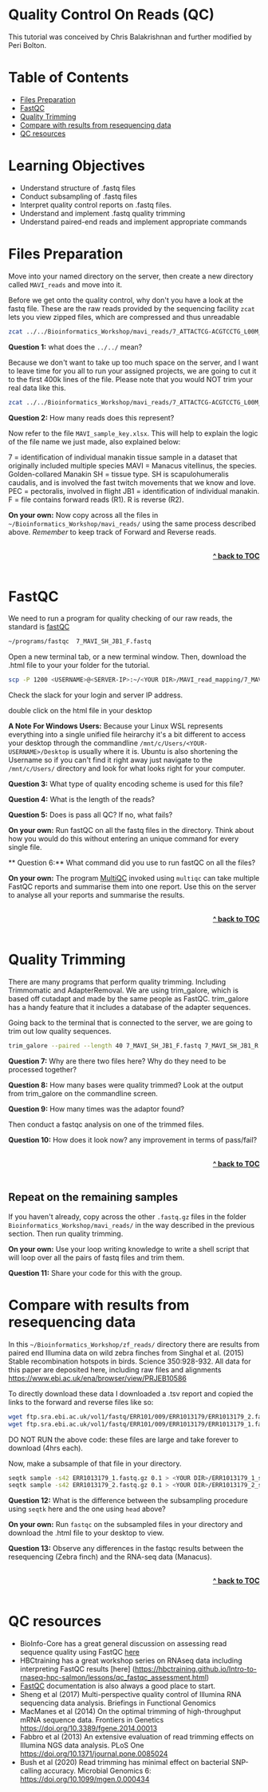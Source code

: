 # Quality Control On Reads (QC)

This tutorial was conceived by Chris Balakrishnan and further modified by Peri Bolton.

# Table of Contents

* [Files Preparation](#files-preparation)
* [FastQC](#fastqc)
* [Quality Trimming](#quality-trimming)
* [Compare with results from resequencing data](#compare-with-results-from-resequencing-data)
* [QC resources](#qc-resources)

# Learning Objectives
* Understand structure of .fastq files
* Conduct subsampling of .fastq files
* Interpret quality control reports on .fastq files. 
* Understand and implement .fastq quality trimming
* Understand paired-end reads and implement appropriate commands


# Files Preparation

Move into your named directory on the server, then create a new directory called ```MAVI_reads``` and move into it.

Before we get onto the quality control, why don't you have a look at the fastq file. These are the raw reads provided by the sequencing facility
```zcat``` lets you view zipped files, which are compressed and thus unreadable

```bash
zcat ../../Bioinformatics_Workshop/mavi_reads/7_ATTACTCG-ACGTCCTG_L00M_R1_001.fastq.gz | head
```

**Question 1:** what does the ```../../``` mean?

Because we don't want to take up too much space on the server, and I want to leave time for you all to run your assigned projects, we are going to cut it to the first 400k lines of the file. 
Please note that you would NOT trim your real data like this. 

```bash
zcat ../../Bioinformatics_Workshop/mavi_reads/7_ATTACTCG-ACGTCCTG_L00M_R1_001.fastq.gz | head -n 400000 > ./7_MAVI_SH_JB1_F.fastq
```

**Question 2:** How many reads does this represent?


Now refer to the file ```MAVI_sample_key.xlsx```. This will help to explain the logic of the file name we just made, also explained below:

7 = identification of individual manakin tissue sample in a dataset that originally included multiple species
MAVI = Manacus vitellinus, the species. Golden-collared Manakin
SH = tissue type. SH is scapulohumeralis caudalis, and is involved the fast twitch movements that we know and love. 
PEC = pectoralis, involved in flight
JB1 = identification of individual manakin.
F = file contains forward reads (R1). R is reverse (R2).


**On your own:** Now copy across all the files in ```~/Bioinformatics_Workshop/mavi_reads/``` using the same process described above. *Remember* to keep track of Forward and Reverse reads. 


<br/>
<div align="right">
    <b><a href="#table-of-contents">^ back to TOC</a></b>
</div>
<br/>


# FastQC

We need to run a program for quality checking of our raw reads, the standard is [fastQC](https://www.bioinformatics.babraham.ac.uk/projects/fastqc/)

```bash
~/programs/fastqc  7_MAVI_SH_JB1_F.fastq
```

Open a new terminal tab, or a new terminal window.
Then, download the .html file to your your folder for the tutorial.

```bash
scp -P 1200 <USERNAME>@<SERVER-IP>:~/<YOUR DIR>/MAVI_read_mapping/7_MAVI_SH_F_fastqc.html ./
```
Check the slack for your login and server IP address. 

double click on the html file in your desktop




**A Note For Windows Users:** Because your Linux WSL represents everything into a single unified file heirarchy it's a bit different to access your desktop through the commandline
```/mnt/c/Users/<YOUR-USERNAME>/Desktop``` is usually where it is. Ubuntu is also shortening the Username so if you can't find it right away just navigate to the `/mnt/c/Users/` directory and look for what looks right for your computer.

**Question 3:** What type of quality encoding scheme is used for this file? 

**Question 4:** What is the length of the reads?

**Question 5:** Does is pass all QC? If no, what fails?


**On your own:** Run fastQC on all the fastq files in the directory. Think about how you would do this without entering an unique command for every single file. 

** Question 6:** What command did you use to run fastQC on all the files?

**On your own:** The program [MultiQC](https://multiqc.info/) invoked using ``multiqc`` can take multiple FastQC reports and summarise them into one report. Use this on the server to analyse all your reports and summarise the results. 


<br/>
<div align="right">
    <b><a href="#table-of-contents">^ back to TOC</a></b>
</div>
<br/>


# Quality Trimming

There are many programs that perform quality trimming. Including Trimmomatic and AdapterRemoval. We are using trim_galore, which is based off cutadapt and made by the same people as FastQC. 
trim_galore has a handy feature that it includes a database of the adapter sequences. 

Going back to the terminal that is connected to the server, we are going to trim out low quality sequences. 

```bash
trim_galore --paired --length 40 7_MAVI_SH_JB1_F.fastq 7_MAVI_SH_JB1_R.fastq
```

**Question 7:** Why are there two files here? Why do they need to be processed together?

**Question 8:** How many bases were quality trimmed? Look at the output from trim_galore on the commandline screen.

**Question 9:** How many times was the adaptor found? 

Then conduct a fastqc analysis on one of the trimmed files. 

**Question 10:** How does it look now? any improvement in terms of pass/fail?

<br/>
<div align="right">
    <b><a href="#table-of-contents">^ back to TOC</a></b>
</div>
<br/>


## Repeat on the remaining samples

If you haven't already, copy across the other ```.fastq.gz``` files in the folder ```Bioinformatics_Workshop/mavi_reads/``` in the way described in the previous section. Then run quality trimming.  

**On your own:** Use your loop writing knowledge to write a shell script that will loop over all the pairs of fastq files and trim them. 

**Question 11:** Share your code for this with the group. 

# Compare with results from resequencing data

In this ```~/Bioinformatics_Workshop/zf_reads/``` directory there are results from paired end Illumina data on wild zebra finches from Singhal et al. (2015) Stable recombination hotspots in birds. Science 350:928-932. 
All data for this paper are deposited here, including raw files and alignments https://www.ebi.ac.uk/ena/browser/view/PRJEB10586

To directly download these data I downloaded a .tsv report and copied the links to the forward and reverse files like so:
```bash
wget ftp.sra.ebi.ac.uk/vol1/fastq/ERR101/009/ERR1013179/ERR1013179_2.fastq.gz
wget ftp.sra.ebi.ac.uk/vol1/fastq/ERR101/009/ERR1013179/ERR1013179_1.fastq.gz
``` 
DO NOT RUN the above code: these files are large and take forever to download (4hrs each).


Now, make a subsample of that file in your directory.
```bash
seqtk sample -s42 ERR1013179_1.fastq.gz 0.1 > <YOUR DIR>/ERR1013179_1_subs.fastq
seqtk sample -s42 ERR1013179_2.fastq.gz 0.1 > <YOUR DIR>/ERR1013179_2_subs.fastq 
``` 
**Question 12:** What is the difference between the subsampling procedure using ```seqtk``` here and the one using ```head``` above?

**On your own:** Run ```fastqc``` on the subsampled files in your directory and download the .html file to your desktop to view. 

**Question 13:** Observe any differences in the fastqc results between the resequencing (Zebra finch) and the RNA-seq data (Manacus).


<br/>
<div align="right">
    <b><a href="#table-of-contents">^ back to TOC</a></b>
</div>
<br/>

# QC resources

* BioInfo-Core has a great general discussion on assessing read sequence quality using FastQC [here](http://bioinfo-core.org/index.php/9th_Discussion-28_October_2010)
* HBCtraining has a great workshop series on RNAseq data including interpreting FastQC results [here] (https://hbctraining.github.io/Intro-to-rnaseq-hpc-salmon/lessons/qc_fastqc_assessment.html)
* [FastQC](http://www.bioinformatics.babraham.ac.uk/projects/fastqc/Help/) documentation is also always a good place to start.
* Sheng et al (2017) Multi-perspective quality control of Illumina RNA sequencing data analysis. Briefings in Functional Genomics
* MacManes et al (2014) On the optimal trimming of high-throughput mRNA sequence data. Frontiers in Genetics https://doi.org/10.3389/fgene.2014.00013
* Fabbro et al (2013) An extensive evaluation of read trimming effects on Illumina NGS data analysis. PLoS One https://doi.org/10.1371/journal.pone.0085024
* Bush et al (2020) Read trimming has minimal effect on bacterial SNP-calling accuracy. Microbial Genomics 6: https://doi.org/10.1099/mgen.0.000434